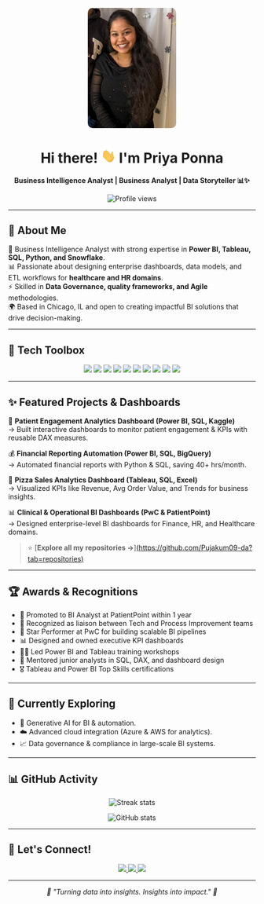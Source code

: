 <p align="center">
  <img src="WhatsApp Image 2025-09-24 at 9.59.29 PM.jpeg" width="180" style="border-radius:10px" alt="Priya Banner"/>
</p>

<h1 align="center">Hi there! <img src="https://raw.githubusercontent.com/ABSphreak/ABSphreak/master/gifs/Hi.gif" width="30"> I'm Priya Ponna</h1>

<p align="center">
  <b>Business Intelligence Analyst | Business Analyst | Data Storyteller 📊✨</b>
</p>

<p align="center">
  <img src="https://komarev.com/ghpvc/?username=PriyaPonna&style=flat-square&color=blue" alt="Profile views"/>
</p>

---

## 🚀 About Me  

🌟 Business Intelligence Analyst with strong expertise in **Power BI, Tableau, SQL, Python, and Snowflake**.  
📊 Passionate about designing enterprise dashboards, data models, and ETL workflows for **healthcare and HR domains**.  
⚡ Skilled in **Data Governance, quality frameworks, and Agile** methodologies.  
🌍 Based in Chicago, IL and open to creating impactful BI solutions that drive decision-making.  

---

## 🧰 Tech Toolbox  

<div align="center">

<img src="https://img.shields.io/badge/PowerBI-F2C811?style=for-the-badge&logo=powerbi&logoColor=black"/>
<img src="https://img.shields.io/badge/Tableau-E97627?style=for-the-badge&logo=tableau&logoColor=white"/>
<img src="https://img.shields.io/badge/SQL-4479A1?style=for-the-badge&logo=sql&logoColor=white"/>
<img src="https://img.shields.io/badge/Python-3776AB?style=for-the-badge&logo=python&logoColor=white"/>
<img src="https://img.shields.io/badge/Snowflake-29B5E8?style=for-the-badge&logo=snowflake&logoColor=white"/>
<img src="https://img.shields.io/badge/Alteryx-0078C0?style=for-the-badge&logo=alteryx&logoColor=white"/>
<img src="https://img.shields.io/badge/Azure-0078D7?style=for-the-badge&logo=microsoftazure&logoColor=white"/>
<img src="https://img.shields.io/badge/AWS-FF9900?style=for-the-badge&logo=amazonaws&logoColor=white"/>
<img src="https://img.shields.io/badge/Git-F05032?style=for-the-badge&logo=git&logoColor=white"/>
<img src="https://img.shields.io/badge/JIRA-0052CC?style=for-the-badge&logo=jira&logoColor=white"/>

</div>

---

## ✨ Featured Projects & Dashboards  

🏥 **Patient Engagement Analytics Dashboard (Power BI, SQL, Kaggle)**  
→ Built interactive dashboards to monitor patient engagement & KPIs with reusable DAX measures.  

💰 **Financial Reporting Automation (Power BI, SQL, BigQuery)**  
→ Automated financial reports with Python & SQL, saving 40+ hrs/month.  

🍕 **Pizza Sales Analytics Dashboard (Tableau, SQL, Excel)**  
→ Visualized KPIs like Revenue, Avg Order Value, and Trends for business insights.  

📊 **Clinical & Operational BI Dashboards (PwC & PatientPoint)**  
→ Designed enterprise-level BI dashboards for Finance, HR, and Healthcare domains.  

> ⭐ [**Explore all my repositories →**][(https://github.com/Pujakum09-da?tab=repositories)](https://github.com/PriyaPonna?tab=repositories)  

---

## 🏆 Awards & Recognitions  

- 🎉 Promoted to BI Analyst at PatientPoint within 1 year  
- 🤝 Recognized as liaison between Tech and Process Improvement teams  
- 🏅 Star Performer at PwC for building scalable BI pipelines  
- 📊 Designed and owned executive KPI dashboards  
- 👩‍🏫 Led Power BI and Tableau training workshops  
- 🌟 Mentored junior analysts in SQL, DAX, and dashboard design  
- 🎖️ Tableau and Power BI Top Skills certifications  

---

## 🌱 Currently Exploring  

- 🤖 Generative AI for BI & automation.  
- ☁️ Advanced cloud integration (Azure & AWS for analytics).  
- 📈 Data governance & compliance in large-scale BI systems.  

---

## 📊 GitHub Activity  

<p align="center">
  <img src="https://github-readme-streak-stats.herokuapp.com/?user=Pujakum09-da&theme=radical" alt="Streak stats"/>
</p>

<p align="center">
  <img src="https://github-readme-stats.vercel.app/api?username=Pujakum09-da&show_icons=true&theme=radical" alt="GitHub stats"/>
</p>

---

## 🤝 Let's Connect!  

<div align="center">
  <a href="https://www.linkedin.com/in/priya-ponna" target="_blank">
    <img src="https://img.shields.io/badge/LinkedIn-Connect-blue?style=for-the-badge&logo=linkedin"/>
  </a>
  <a href="mailto:priyaponna2000@gmail.com">
    <img src="https://img.shields.io/badge/Email-Send%20Mail-D14836?style=for-the-badge&logo=gmail&logoColor=white"/>
  </a>
  <a href="https://public.tableau.com/app/profile/priya.ponna" target="_blank">
    <img src="https://img.shields.io/badge/Tableau-My%20Dashboards-orange?style=for-the-badge&logo=tableau"/>
  </a>
</div>

---

<p align="center">
  <em>💬 "Turning data into insights. Insights into impact." 🚀</em>
</p>
